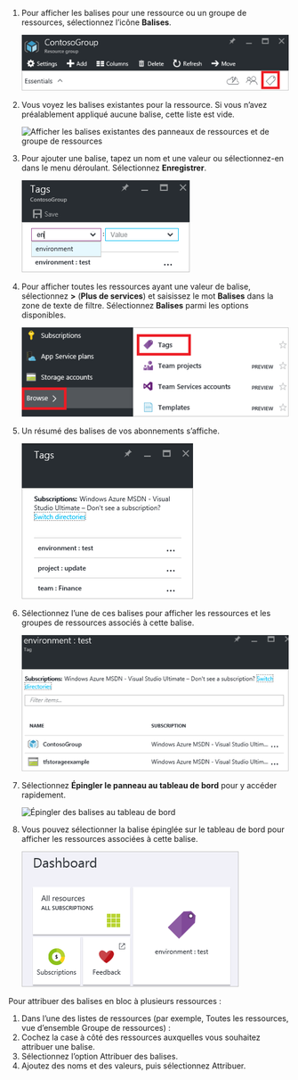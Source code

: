 1. Pour afficher les balises pour une ressource ou un groupe de ressources, sélectionnez l’icône **Balises**. 
   
     ![Sélectionner des balises dans les panneaux de ressources et de groupe de ressources](./media/resource-manager-tag-resources/select-tag-icon.png)
2. Vous voyez les balises existantes pour la ressource. Si vous n’avez préalablement appliqué aucune balise, cette liste est vide. 

     ![Afficher les balises existantes des panneaux de ressources et de groupe de ressources](./media/resource-manager-tag-resources/existing-tags.png)
3. Pour ajouter une balise, tapez un nom et une valeur ou sélectionnez-en dans le menu déroulant. Sélectionnez **Enregistrer**.

     ![Ajouter une balise](./media/resource-manager-tag-resources/tag-resources.png)
3. Pour afficher toutes les ressources ayant une valeur de balise, sélectionnez **>** (**Plus de services**) et saisissez le mot **Balises** dans la zone de texte de filtre. Sélectionnez **Balises** parmi les options disponibles.
   
     ![Rechercher des balises via le hub Parcourir](./media/resource-manager-tag-resources/browse-tags.png)
4. Un résumé des balises de vos abonnements s’affiche.
   
     ![Afficher toutes les balises](./media/resource-manager-tag-resources/tag-taxonomy.png)
5. Sélectionnez l’une de ces balises pour afficher les ressources et les groupes de ressources associés à cette balise.
   
     ![Afficher les ressources balisées](./media/resource-manager-tag-resources/show-tagged-resources.png)
6. Sélectionnez **Épingler le panneau au tableau de bord** pour y accéder rapidement.
   
     ![Épingler des balises au tableau de bord](./media/resource-manager-tag-resources/pin-tag.png)
7. Vous pouvez sélectionner la balise épinglée sur le tableau de bord pour afficher les ressources associées à cette balise.

     ![Épingler des balises au tableau de bord](./media/resource-manager-tag-resources/show-pinned-tag.png)


Pour attribuer des balises en bloc à plusieurs ressources :
1. Dans l’une des listes de ressources (par exemple, Toutes les ressources, vue d’ensemble Groupe de ressources) :
2. Cochez la case à côté des ressources auxquelles vous souhaitez attribuer une balise.
3. Sélectionnez l’option Attribuer des balises.
4. Ajoutez des noms et des valeurs, puis sélectionnez Attribuer.

